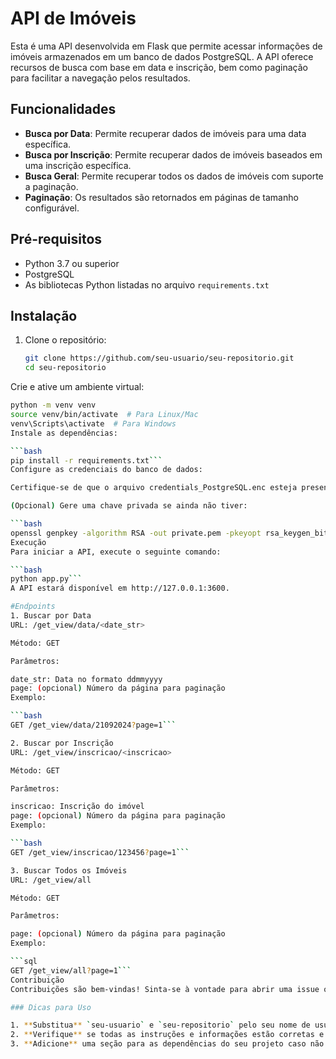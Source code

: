 # API de Imóveis

Esta é uma API desenvolvida em Flask que permite acessar informações de imóveis armazenados em um banco de dados PostgreSQL. A API oferece recursos de busca com base em data e inscrição, bem como paginação para facilitar a navegação pelos resultados.

## Funcionalidades

- **Busca por Data**: Permite recuperar dados de imóveis para uma data específica.
- **Busca por Inscrição**: Permite recuperar dados de imóveis baseados em uma inscrição específica.
- **Busca Geral**: Permite recuperar todos os dados de imóveis com suporte a paginação.
- **Paginação**: Os resultados são retornados em páginas de tamanho configurável.

## Pré-requisitos

- Python 3.7 ou superior
- PostgreSQL
- As bibliotecas Python listadas no arquivo `requirements.txt`

## Instalação

1. Clone o repositório:

   ```bash
   git clone https://github.com/seu-usuario/seu-repositorio.git
   cd seu-repositorio
Crie e ative um ambiente virtual:

```bash
python -m venv venv
source venv/bin/activate  # Para Linux/Mac
venv\Scripts\activate  # Para Windows
Instale as dependências:

```bash
pip install -r requirements.txt```
Configure as credenciais do banco de dados:

Certifique-se de que o arquivo credentials_PostgreSQL.enc esteja presente no diretório do projeto. Esse arquivo deve conter as credenciais de conexão ao banco de dados PostgreSQL.

(Opcional) Gere uma chave privada se ainda não tiver:

```bash
openssl genpkey -algorithm RSA -out private.pem -pkeyopt rsa_keygen_bits:2048```
Execução
Para iniciar a API, execute o seguinte comando:

```bash
python app.py```
A API estará disponível em http://127.0.0.1:3600.

#Endpoints
1. Buscar por Data
URL: /get_view/data/<date_str>

Método: GET

Parâmetros:

date_str: Data no formato ddmmyyyy
page: (opcional) Número da página para paginação
Exemplo:

```bash
GET /get_view/data/21092024?page=1```

2. Buscar por Inscrição
URL: /get_view/inscricao/<inscricao>

Método: GET

Parâmetros:

inscricao: Inscrição do imóvel
page: (opcional) Número da página para paginação
Exemplo:

```bash
GET /get_view/inscricao/123456?page=1```

3. Buscar Todos os Imóveis
URL: /get_view/all

Método: GET

Parâmetros:

page: (opcional) Número da página para paginação
Exemplo:

```sql
GET /get_view/all?page=1```
Contribuição
Contribuições são bem-vindas! Sinta-se à vontade para abrir uma issue ou enviar um pull request.

### Dicas para Uso

1. **Substitua** `seu-usuario` e `seu-repositorio` pelo seu nome de usuário e o nome do repositório no GitHub.
2. **Verifique** se todas as instruções e informações estão corretas e atualizadas com base no seu projeto.
3. **Adicione** uma seção para as dependências do seu projeto caso não tenha um arquivo `requir
